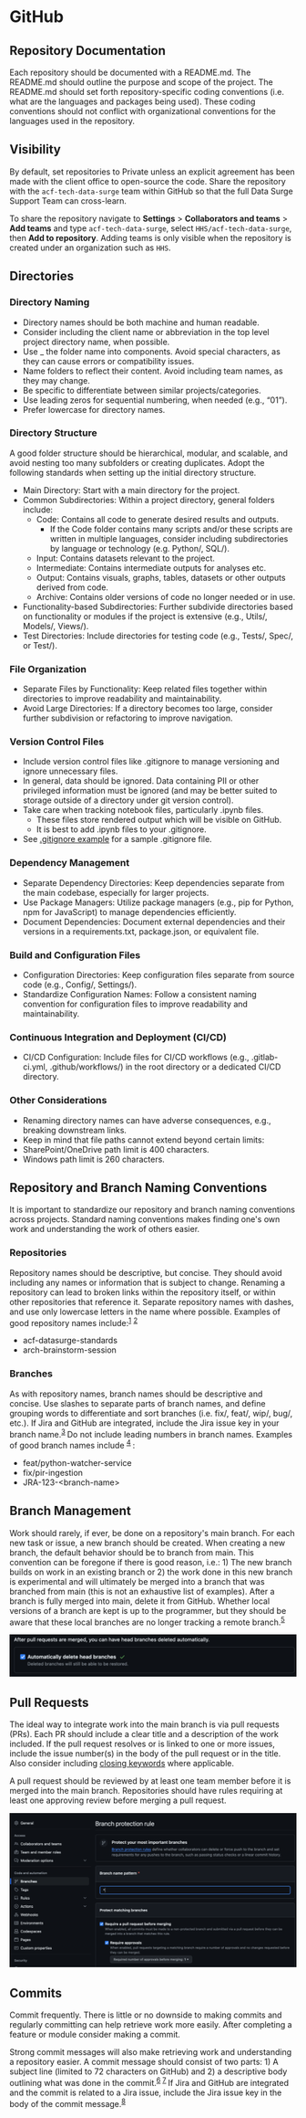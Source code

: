 # GitHub

## Repository Documentation

Each repository should be documented with a README.md. The README.md should outline the purpose and scope of the project. The README.md should set forth repository-specific coding conventions (i.e. what are the languages and packages being used). These coding conventions should not conflict with organizational conventions for the languages used in the repository.

## Visibility

By default, set repositories to Private unless an explicit agreement has been made with the client office to open-source the code. Share the repository with the `acf-tech-data-surge` team within GitHub so that the full Data Surge Support Team can cross-learn.

To share the repository navigate to **Settings** > **Collaborators and teams** > **Add teams** and type `acf-tech-data-surge`, select `HHS/acf-tech-data-surge`, then **Add to repository**. Adding teams is only visible when the repository is created under an organization such as `HHS`.

## Directories

### Directory Naming

- Directory names should be both machine and human readable.
- Consider including the client name or abbreviation in the top level project directory name, when possible.
- Use _ the folder name into components. Avoid special characters, as they can cause errors or compatibility issues.
- Name folders to reflect their content. Avoid including team names, as they may change.
- Be specific to differentiate between similar projects/categories.
- Use leading zeros for sequential numbering, when needed (e.g., “01”).
- Prefer lowercase for directory names.

### Directory Structure

A good folder structure should be hierarchical, modular, and scalable, and avoid nesting too many subfolders or creating duplicates. Adopt the following standards when setting up the initial directory structure.

- Main Directory: Start with a main directory for the project.
- Common Subdirectories: Within a project directory, general folders include:
  - Code: Contains all code to generate desired results and outputs.
    - If the Code folder contains many scripts and/or these scripts are written in multiple languages, consider including subdirectories by language or technology (e.g. Python/, SQL/).
  - Input: Contains datasets relevant to the project.
  - Intermediate: Contains intermediate outputs for analyses etc.
  - Output: Contains visuals, graphs, tables, datasets or other outputs derived from code.
  - Archive: Contains older versions of code no longer needed or in use.
- Functionality-based Subdirectories: Further subdivide directories based on functionality or modules if the project is extensive (e.g., Utils/, Models/, Views/).
- Test Directories: Include directories for testing code (e.g., Tests/, Spec/, or Test/).

### File Organization

- Separate Files by Functionality: Keep related files together within directories to improve readability and maintainability.
- Avoid Large Directories: If a directory becomes too large, consider further subdivision or refactoring to improve navigation.

### Version Control Files

- Include version control files like .gitignore to manage versioning and ignore unnecessary files.
- In general, data should be ignored. Data containing PII or other privileged information must be ignored (and may be better suited to storage outside of a directory under git version control).
- Take care when tracking notebook files, particularly .ipynb files.
  - These files store rendered output which will be visible on GitHub.
  - It is best to add .ipynb files to your .gitignore.
- See [.gitignore example](./resources/gitignore_example.txt) for a sample .gitignore file.

### Dependency Management

- Separate Dependency Directories: Keep dependencies separate from the main codebase, especially for larger projects.
- Use Package Managers: Utilize package managers (e.g., pip for Python, npm for JavaScript) to manage dependencies efficiently.
- Document Dependencies: Document external dependencies and their versions in a requirements.txt, package.json, or equivalent file.

### Build and Configuration Files

- Configuration Directories: Keep configuration files separate from source code (e.g., Config/, Settings/).
- Standardize Configuration Names: Follow a consistent naming convention for configuration files to improve readability and maintainability.

### Continuous Integration and Deployment (CI/CD)

- CI/CD Configuration: Include files for CI/CD workflows (e.g., .gitlab-ci.yml, .github/workflows/) in the root directory or a dedicated CI/CD directory.

### Other Considerations

- Renaming directory names can have adverse consequences, e.g., breaking downstream links.
- Keep in mind that file paths cannot extend beyond certain limits:
- SharePoint/OneDrive path limit is 400 characters.
- Windows path limit is 260 characters.

## Repository and Branch Naming Conventions

It is important to standardize our repository and branch naming conventions across projects. Standard naming conventions makes finding one's own work and understanding the work of others easier.

### Repositories

Repository names should be descriptive, but concise. They should avoid including any names or information that is subject to change. Renaming a repository can lead to broken links within the repository itself, or within other repositories that reference it. Separate repository names with dashes, and use only lowercase letters in the name where possible. Examples of good repository names include:<sup>[1](https://github.com/bcgov/BC-Policy-Framework-For-GitHub/blob/master/BC-Gov-Org-HowTo/Naming-Repos.md)</sup> <sup>[2](https://climbtheladder.com/10-github-repository-naming-best-practices/)</sup>

- acf-datasurge-standards
- arch-brainstorm-session

### Branches

As with repository names, branch names should be descriptive and concise. Use slashes to separate parts of branch names, and define grouping words to differentiate and sort branches (i.e. fix/, feat/, wip/, bug/, etc.). If Jira and GitHub are integrated, include the Jira issue key in your branch name.<sup>[3](https://support.atlassian.com/jira-software-cloud/docs/reference-issues-in-your-development-work/) </sup> Do not include leading numbers in branch names. Examples of good branch names include <sup>[4](https://stackoverflow.com/questions/273695/what-are-some-examples-of-commonly-used-practices-for-naming-git-branches) </sup>:

- feat/python-watcher-service
- fix/pir-ingestion
- JRA-123-\<branch-name>

## Branch Management

Work should rarely, if ever, be done on a repository's main branch. For each new task or issue, a new branch should be created. When creating a new branch, the default behavior should be to branch from main. This convention can be foregone if there is good reason, i.e.: 1) The new branch builds on work in an existing branch or 2) the work done in this new branch is experimental and will ultimately be merged into a branch that was branched from main (this is not an exhaustive list of examples). After a branch is fully merged into main, delete it from GitHub. Whether local versions of a branch are kept is up to the programmer, but they should be aware that these local branches are no longer tracking a remote branch.<sup>[5](https://git-scm.com/book/en/v2/Git-Branching-Branches-in-a-Nutshell) </sup>

![Automatically delete head branches](./images/auto_delete_head.png)

## Pull Requests

The ideal way to integrate work into the main branch is via pull requests (PRs). Each PR should include a clear title and a description of the work included. If the pull request resolves or is linked to one or more issues, include the issue number(s) in the body of the pull request or in the title. Also consider including [closing keywords](https://docs.github.com/en/get-started/writing-on-github/working-with-advanced-formatting/using-keywords-in-issues-and-pull-requests) where applicable.

A pull request should be reviewed by at least one team member before it is merged into the main branch. Repositories should have rules requiring at least one approving review before merging a pull request.

![Set up branch protection rules.](./images/branch_protection_rules.png)

## Commits

Commit frequently. There is little or no downside to making commits and regularly committing can help retrieve work more easily. After completing a feature or module consider making a commit.

Strong commit messages will also make retrieving work and understanding a repository easier. A commit message should consist of two parts: 1) A subject line (limited to 72 characters on GitHub) and 2) a descriptive body outlining what was done in the commit.<sup>[6](https://www.theodinproject.com/lessons/foundations-commit-messages) </sup> <sup>[7](https://cbea.ms/git-commit/) </sup> If Jira and GitHub are integrated and the commit is related to a Jira issue, include the Jira issue key in the body of the commit message.<sup>[8](https://support.atlassian.com/jira-software-cloud/docs/reference-issues-in-your-development-work/) </sup>
